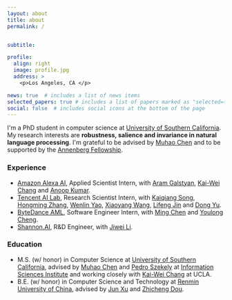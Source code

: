 ```yaml
---
layout: about
title: about
permalink: /


subtitle: 

profile:
  align: right
  image: profile.jpg
  address: >
    <p>Los Angeles, CA </p>

news: true  # includes a list of news items
selected_papers: true # includes a list of papers marked as "selected={true}"
social: false  # includes social icons at the bottom of the page
---
```


I'm a PhD student in computer science at [University of Southern California](https://www.usc.edu/). 
My research interests are **robustness, salience and invariance in natural language processing**. 
I'm grateful to be advised by [Muhao Chen](https://muhaochen.github.io) and to be supported by the [Annenberg Fellowship](https://graduateschool.usc.edu/fellowships/fellowships-for-phd-students/).



### Experience
* [Amazon Alexa AI](https://www.amazon.science/tag/alexa), Applied Scientist Intern, with [Aram Galstyan](https://scholar.google.com/citations?user=rJTwW0MAAAAJ&hl=en), [Kai-Wei Chang](http://web.cs.ucla.edu/~kwchang/) and [Anoop Kumar](https://www.linkedin.com/in/anoop-kumar-293191/).
* [Tencent AI Lab](https://ai.tencent.com/ailab/nlp/en/index.html), Research Scientist Intern, with [Kaiqiang Song](https://scholar.google.com/citations?user=PHoJwakAAAAJ&hl=en), [Hongming Zhang](https://panda0881.github.io/Hongming_Homepage/), [Wenlin Yao](https://wenlinyao.github.io/), [Xiaoyang Wang](https://scholar.google.com/citations?user=EeppWmkAAAAJ&hl=en), [Lifeng Jin](https://scholar.google.com/citations?user=14pGUsIAAAAJ&hl=en) and [Dong Yu](https://sites.google.com/view/dongyu888/).
* [ByteDance AML](https://www.bytedance.com/en/), Software Engineer Intern, with [Ming Chen](https://www.linkedin.com/in/velicue/) and [Youlong Cheng](https://www.linkedin.com/in/youlongcheng/).
* [Shannon.AI](https://www.shannonai.com/en), R&D Engineer, with [Jiwei Li](https://nlp.stanford.edu/~bdlijiwei/). 

### Education 
* M.S. (w/ honor) in Computer Science at [University of Southern California](https://www.usc.edu/), advised by [Muhao Chen](https://muhaochen.github.io) and [Pedro Szekely](https://usc-isi-i2.github.io/szekely/) at [Information Sciences Institute](https://www.isi.edu/) and working closely with [Kai-Wei Chang](http://web.cs.ucla.edu/~kwchang/) at UCLA.
* B.E. (w/ honor) in Computer Science and Technology at [Renmin University of China](https://www.ruc.edu.cn/en), advised by [Jun Xu](https://scholar.google.com/citations?user=su14mcEAAAAJ) and [Zhicheng Dou](http://dou.playbigdata.com/).


